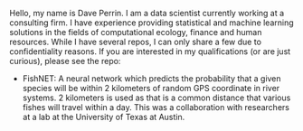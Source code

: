 Hello, my name is Dave Perrin. I am a data scientist currently working at a consulting firm. I have experience providing statistical and machine learning solutions in the fields of computational ecology, finance and human resources. While I have several repos, I can only share a few due to confidentiality reasons. If you are interested in my qualifications (or are just curious), please see the repo:

- FishNET: A neural network which predicts the probability that a given species will be within 2 kilometers of random GPS coordinate in river systems. 2 kilometers is used as that is a common distance that various fishes will travel within a day. This was a collaboration with researchers at a lab at the University of Texas at Austin.


<!---
David-Ryan-Perrin/David-Ryan-Perrin is a ✨ special ✨ repository because its `README.md` (this file) appears on your GitHub profile.
You can click the Preview link to take a look at your changes.
--->
